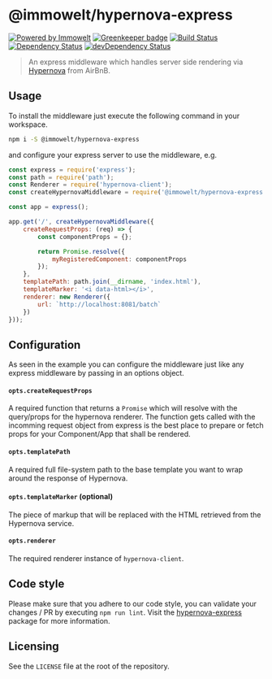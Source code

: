 # @immowelt/hypernova-express

[![Powered by Immowelt](https://img.shields.io/badge/powered%20by-immowelt-yellow.svg?colorB=ffb200)](https://stackshare.io/immowelt-group/)
[![Greenkeeper badge](https://badges.greenkeeper.io/ImmoweltGroup/hypernova-express.svg)](https://greenkeeper.io/)
[![Build Status](https://travis-ci.org/ImmoweltGroup/hypernova-express.svg?branch=master)](https://travis-ci.org/ImmoweltGroup/hypernova-express)
[![Dependency Status](https://david-dm.org/ImmoweltGroup/hypernova-express.svg)](https://david-dm.org/ImmoweltGroup/hypernova-express)
[![devDependency Status](https://david-dm.org/ImmoweltGroup/hypernova-express/dev-status.svg)](https://david-dm.org/ImmoweltGroup/hypernova-express#info=devDependencies&view=table)

> An express middleware which handles server side rendering via [Hypernova](https://github.com/airbnb/hypernova) from AirBnB.

## Usage
To install the middleware just execute the following command in your workspace.

```sh
npm i -S @immowelt/hypernova-express
```

and configure your express server to use the middleware, e.g.

```js
const express = require('express');
const path = require('path');
const Renderer = require('hypernova-client');
const createHypernovaMiddleware = require('@immowelt/hypernova-express');

const app = express();

app.get('/', createHypernovaMiddleware({
	createRequestProps: (req) => {
		const componentProps = {};

		return Promise.resolve({
			myRegisteredComponent: componentProps
		});
	},
	templatePath: path.join(__dirname, 'index.html'),
	templateMarker: '<i data-html></i>',
	renderer: new Renderer({
		url: `http://localhost:8081/batch`
	})
}));
```

## Configuration
As seen in the example you can configure the middleware just like any express middleware by passing in an options object.

#### `opts.createRequestProps`
A required function that returns a `Promise` which will resolve with the query/props for the hypernova renderer. The function gets called with the incomming request object from express is the best place to prepare or fetch props for your Component/App that shall be rendered.

#### `opts.templatePath`
A required full file-system path to the base template you want to wrap around the response of Hypernova.

#### `opts.templateMarker` (optional)
The piece of markup that will be replaced with the HTML retrieved from the Hypernova service.

#### `opts.renderer`
The required renderer instance of `hypernova-client`.

## Code style
Please make sure that you adhere to our code style, you can validate your changes / PR by executing `npm run lint`.
Visit the [hypernova-express](https://github.com/ImmoweltGroup/hypernova-express) package for more information.

## Licensing
See the `LICENSE` file at the root of the repository.
